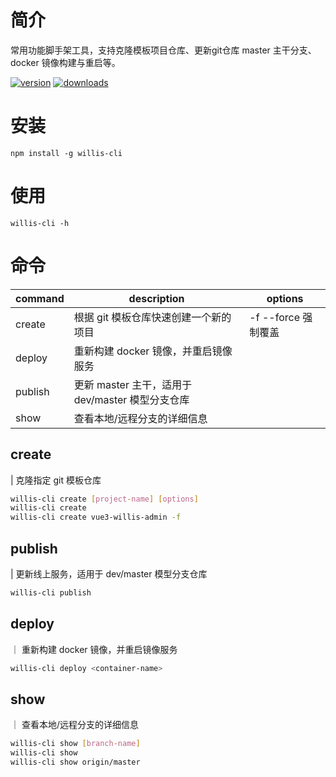 # 简介

常用功能脚手架工具，支持克隆模板项目仓库、更新git仓库 master 主干分支、docker 镜像构建与重启等。

[![version](https://img.shields.io/npm/v/willis-cli.svg)](https://www.npmjs.com/package/willis-cli)
[![downloads](https://badgen.net/npm/dt/willis-cli)](https://www.npmjs.com/package/willis-cli)

# 安装

```
npm install -g willis-cli
```

# 使用

```
willis-cli -h
```

# 命令

| command | description                                  | options             |
| ------- | -------------------------------------------- | ------------------- |
| create   | 根据 git 模板仓库快速创建一个新的项目             | -f --force 强制覆盖  |
| deploy   | 重新构建 docker 镜像，并重启镜像服务              |                     |
| publish  | 更新 master 主干，适用于 dev/master 模型分支仓库  |                     |
| show     | 查看本地/远程分支的详细信息                       |                     |


## create

| 克隆指定 git 模板仓库

```sh
willis-cli create [project-name] [options]
willis-cli create
willis-cli create vue3-willis-admin -f
```

## publish

| 更新线上服务，适用于 dev/master 模型分支仓库

```sh
willis-cli publish
```

## deploy

｜ 重新构建 docker 镜像，并重启镜像服务

```sh
willis-cli deploy <container-name>
```

## show
｜ 查看本地/远程分支的详细信息

```sh
willis-cli show [branch-name]
willis-cli show
willis-cli show origin/master
```